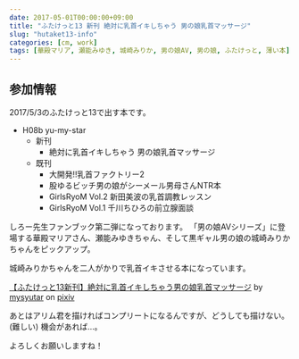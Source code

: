```yaml
---
date: 2017-05-01T00:00:00+09:00
title: "ふたけっと13 新刊 絶対に乳首イキしちゃう 男の娘乳首マッサージ"
slug: "hutaket13-info"
categories: [cm, work]
tags: [華殿マリア, 瀬能みゆき, 城崎みりか, 男の娘AV, 男の娘, ふたけっと, 薄い本]
---
```


## 参加情報

2017/5/3のふたけっと13で出す本です。

- H08b yu-my-star
    - 新刊
        - 絶対に乳首イキしちゃう 男の娘乳首マッサージ
    - 既刊
        - 大開発!!乳首ファクトリー2
        - 股ゆるビッチ男の娘がシーメール男母さんNTR本
        - GirlsRyoM Vol.2 新田美波の乳首調教レッスン
        - GirlsRyoM Vol.1 千川ちひろの前立腺面談

しろー先生ファンブック第二弾になっております。
「男の娘AVシリーズ」に登場する華殿マリアさん、瀬能みゆきちゃん、そして黒ギャル男の娘の城崎みりかちゃんをピックアップ。

城崎みりかちゃんを二人がかりで乳首イキさせる本になっています。

<script src="https://source.pixiv.net/source/embed.js" data-id="62508420_0eb8bb5c8d57a866a2ea1b1a21dea436" data-size="medium" data-border="on" charset="utf-8"></script><noscript><p><a href="https://www.pixiv.net/member_illust.php?mode=medium&amp;illust_id=62508420" target="_blank">【ふたけっと13新刊】絶対に乳首イキしちゃう男の娘乳首マッサージ</a> by <a href="https://www.pixiv.net/member.php?id=1432163" target="_blank">mysyutar</a> on <a href="https://www.pixiv.net/" target="_blank">pixiv</a></p></noscript>

あとはアリム君を描ければコンプリートになるんですが、どうしても描けない。(難しい)
機会があれば…。

よろしくお願いしますね！
